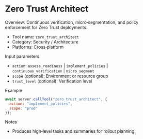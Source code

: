 # Zero Trust Architect

Overview: Continuous verification, micro‑segmentation, and policy enforcement for Zero Trust deployments.

- Tool name: `zero_trust_architect`
- Category: Security / Architecture
- Platforms: Cross‑platform

Input parameters
- `action`: `assess_readiness` | `implement_policies` | `continuous_verification` | `micro_segment`
- `scope` (optional): Environment or resource group
- `trust_level` (optional): Verification level

Example
```javascript
await server.callTool("zero_trust_architect", {
  action: "implement_policies",
  scope: "prod"
});
```

Notes
- Produces high‑level tasks and summaries for rollout planning.
